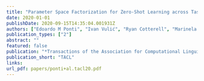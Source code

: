 ```yaml
---
title: "Parameter Space Factorization for Zero-Shot Learning across Tasks and Languages"
date: 2020-01-01
publishDate: 2020-09-15T14:35:04.001931Z
authors: ["Edoardo M Ponti", "Ivan Vulić", "Ryan Cotterell", "Marinela Parovic", "Roi Reichart", "Anna Korhonen"]
publication_types: ["2"]
abstract: ""
featured: false
publication: "*Transactions of the Association for Computational Linguistics*"
publication_short: "TACL"
links:
url_pdf: papers/ponti+al.tacl20.pdf
---
```


